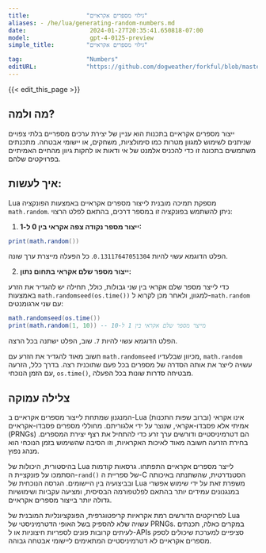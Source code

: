 ```yaml
---
title:                "גילוי מספרים אקראיים"
aliases: - /he/lua/generating-random-numbers.md
date:                  2024-01-27T20:35:41.650818-07:00
model:                 gpt-4-0125-preview
simple_title:         "גילוי מספרים אקראיים"

tag:                  "Numbers"
editURL:              "https://github.com/dogweather/forkful/blob/master/content/he/lua/generating-random-numbers.md"
---
```


{{< edit_this_page >}}

## מה ולמה?

ייצור מספרים אקראיים בתכנות הוא עניין של יצירת ערכים מספריים בלתי צפויים שניתנים לשימוש למגוון מטרות כמו סימולציות, משחקים, או יישומי אבטחה. מתכנתים משתמשים בתכונה זו כדי להכניס אלמנט של אי ודאות או לחקות גיוון מהחיים האמיתיים בפרויקטים שלהם.

## איך לעשות:

Lua מספקת תמיכה מובנית לייצור מספרים אקראיים באמצעות הפונקציה `math.random`. ניתן להשתמש בפונקציה זו במספר דרכים, בהתאם לפלט הרצוי:

1. **ייצור מספר נקודה צפה אקראי בין 0 ל-1:**

```Lua
print(math.random())
```

הפלט הדוגמא עשוי להיות `0.13117647051304`. כל הפעלה מייצרת ערך שונה.

2. **ייצור מספר שלם אקראי בתחום נתון:**

כדי לייצר מספר שלם אקראי בין שני גבולות, כולל, תחילה יש להגדיר את הזרע באמצעות `math.randomseed(os.time())` למגוון, ולאחר מכן לקרוא ל-`math.random` עם שני ארגומנטים:

```Lua
math.randomseed(os.time())
print(math.random(1, 10)) -- מייצר מספר שלם אקראי בין 1 ל-10
```

הפלט הדוגמא עשוי להיות `7`. שוב, הפלט ישתנה בכל הרצה.

חשוב מאוד להגדיר את הזרע עם `math.randomseed` מכיוון שבלעדיו, `math.random` עשויה לייצר את אותה הסדרה של מספרים בכל פעם שתוכנית רצה. בדרך כלל, הזרעה עם הזמן הנוכחי, `os.time()`, מבטיחה סדרות שונות בכל הפעלה.

## צלילה עמוקה

המנגנון שמתחת לייצור מספרים אקראיים ב-Lua (וברוב שפות התכנות) אינו אקראי אמיתי אלא פסבדו-אקראי, שנוצר על ידי אלגוריתם. מחוללי מספרים פסבדו-אקראיים (PRNGs) הם דטרמיניסטיים ודורשים ערך זרע כדי להתחיל את רצף יצירת המספרים. בחירת הזרעה חשובה מאוד לאיכות האקראיות, וזו הסיבה שהשימוש בזמן הנוכחי הוא מנהג נפוץ.

בהיסטורית, היכולות של Lua לייצר מספרים אקראיים התפתחו. גרסאות קודמות הסתמכו על פונקציית ה-`rand()` של ספריית ה-C הסטנדרטית, שהשתנתה באיכותה ובביצועיה בין היישומים. הגרסה הנוכחית של Lua משפרת זאת על ידי שימוש אפשרי במנגנונים עמידים יותר בהתאם לפלטפורמה הבסיסית, ומציעה עקביות ושימושיות גדולה יותר בייצור מספרים אקראיים.

לפרויקטים הדורשים רמת אקראיות קריפטוגרפית, הפונקציונליות המובנית של Lua עשויה שלא להספיק בשל האופי הדטרמיניסטי של PRNGs. במקרים כאלה, תכנתים לעיתים קרובות פונים לספריות חיצוניות או ל-APIs סציפיים למערכת שיכולים לספק מספרים אקראיים לא דטרמיניסטיים המתאימים ליישומי אבטחה גבוהה.
